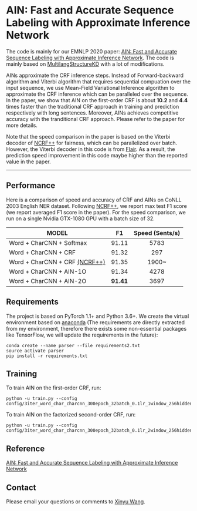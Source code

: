 
# AIN: Fast and Accurate Sequence Labeling with Approximate Inference Network

The code is mainly for our EMNLP 2020 paper: [AIN: Fast and Accurate Sequence Labeling with Approximate Inference Network](http://faculty.sist.shanghaitech.edu.cn/faculty/tukw/emnlp20ain.pdf).
The code is mainly based on [MultilangStructureKD](https://github.com/Alibaba-NLP/MultilangStructureKD) with a lot of modifications.

AINs approximate the CRF inference steps. Instead of Forward-backward algorithm and Viterbi algorithm that requires sequential compuation over the input sequence, we use Mean-Field Variational Inference algorithm to approximate the CRF inference which can be paralleled over the sequence. In the paper, we show that AIN on the first-order CRF is about **10.2** and **4.4** times faster than the traditional CRF approach in training and prediction respectively with long sentences. Moreover, AINs achieves competitive accuracy with the tranditional CRF approach. Please refer to the paper for more details. 

Note that the speed comparison in the paper is based on the Viterbi decoder of [NCRF++](https://github.com/jiesutd/NCRFpp) for fairness, which can be parallelized over batch. However, the Viterbi decoder in this code is from [Flair](https://github.com/flairNLP/flair). As a result, the prediction speed improvement in this code maybe higher than the reported value in the paper. 

---

## Performance

Here is a comparison of speed and accuracy of CRF and AINs on CoNLL 2003 English NER dataset. Following [NCRF++](https://github.com/jiesutd/NCRFpp), we report max test F1 score (we report averaged F1 score in the paper). For the speed comparison, we run on a single Nvidia GTX-1080 GPU with a batch size of 32.

| MODEL          |  F1    | Speed (Sents/s) |
| ------------- | :---: | :---: |
| Word + CharCNN + Softmax | 91.11 | 5783 |
| Word + CharCNN + CRF | 91.32 | 297 |
| Word + CharCNN + CRF [(NCRF++)](https://github.com/jiesutd/NCRFpp) | 91.35 | 1900~ |
| Word + CharCNN + AIN-1O | 91.34 | 4278 |
| Word + CharCNN + AIN-2O | **91.41** | 3697 |

## Requirements

The project is based on PyTorch 1.1+ and Python 3.6+. We create the virtual environment based on [anaconda](https://www.anaconda.com/) (The requirements are directly extracted from my environment, therefore there exists some non-essential packages like TensorFlow, we will update the requirements in the future):

```
conda create --name parser --file requirements2.txt
source activate parser
pip install -r requirements.txt
```

## Training
To train AIN on the first-order CRF, run:
```
python -u train.py --config config/3iter_word_char_charcnn_300epoch_32batch_0.1lr_1window_256hidden_en_lample_monolingual_mfvi_sentloss_10patience_baseline_fast_2nd_startend_sentbatch_norelearn_nodev_ner35.yaml
```

To train AIN on the factorized second-order CRF, run:
```
python -u train.py --config config/3iter_word_char_charcnn_300epoch_32batch_0.1lr_2window_256hidden_en_lample_monolingual_mfvi_sentloss_10patience_baseline_fast_2nd_startend_sentbatch_norelearn_nodev_ner35.yaml
```

## Reference

[AIN: Fast and Accurate Sequence Labeling with Approximate Inference Network](http://faculty.sist.shanghaitech.edu.cn/faculty/tukw/emnlp20ain.pdf)


## Contact 

Please email your questions or comments to [Xinyu Wang](http://wangxinyu0922.github.io/).

